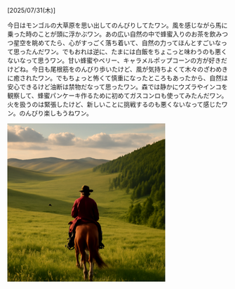 [2025/07/31(木)]

今日はモンゴルの大草原を思い出してのんびりしてたワン。風を感じながら馬に乗った時のことが頭に浮かぶワン。あの広い自然の中で蜂蜜入りのお茶を飲みつつ星空を眺めてたら、心がすっごく落ち着いて、自然の力ってほんとすごいなって思ったんだワン。でもおれは逆に、たまには白飯をちょこっと味わうのも悪くないなって思うワン。甘い蜂蜜やベリー、キャラメルポップコーンの方が好きだけどね。今日も尾根筋をのんびり歩いたけど、風が気持ちよくて木々のざわめきに癒されたワン。でもちょっと怖くて慎重になったところもあったから、自然は安心できるけど油断は禁物だなって思ったワン。森では静かにウズラやインコを観察して、蜂蜜パンケーキ作るために初めてガスコンロも使ってみたんだワン。火を扱うのは緊張したけど、新しいことに挑戦するのも悪くないなって感じたワン。のんびり楽しもうねワン。

<img width="360px" src="image.png">
